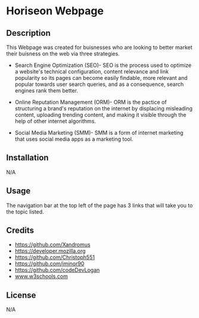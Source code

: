 # Horiseon Webpage

## Description

This Webpage was created for buisnesses who are looking to better market their buisness on the web via three strategies.

  - Search Engine Optimization (SEO)- SEO is the process used to optimize a website's technical configuration, content relevance and link popularity so its         pages can become easily findable, more relevant and popular towards user search queries, and as a consequence, search engines rank them better.

  - Online Reputation Management (ORM)- ORM is the pactice of structuring a brand's reputation on the internet by displacing misleading content, uploading           trending content, and making it visible through the help of other internet algorithms.

  - Social Media Marketing (SMM)- SMM is a form of internet marketing that uses social media apps as a marketing tool.

## Installation

N/A

## Usage

The navigation bar at the top left of the page has 3 links that will take you to the topic listed.

## Credits

  - https://github.com/Xandromus
  - https://developer.mozilla.org
  - https://github.com/Christoph551
  - https://github.com/jminor90
  - https://github.com/codeDevLogan
  - www.w3schools.com

## License

N/A
